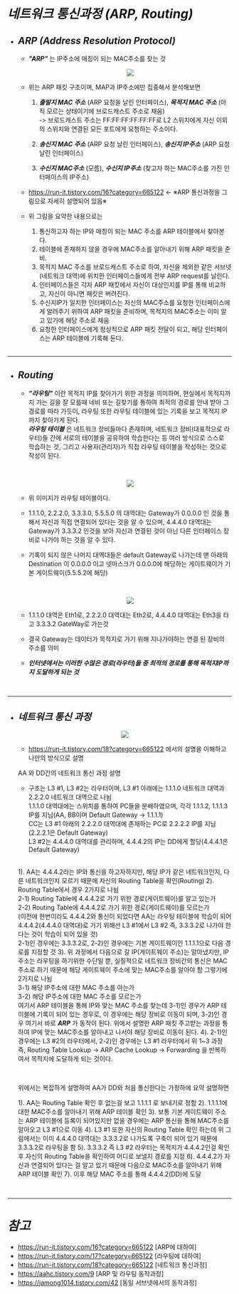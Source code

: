 # **_네트워크 통신과정 (ARP, Routing)_**

- ## **_ARP (Address Resolution Protocol)_**

  - **_"ARP"_** 는 IP주소에 매칭이 되는 MAC주소를 찾는 것

      <p align ="center"><img src="https://user-images.githubusercontent.com/62879192/185731882-572e9ad6-97e5-4c2c-8bea-7e2402193319.png"></p>

  - 위는 ARP 패킷 구조이며, MAP과 IP주소에만 집중해서 분석해보면

    1. **_출발지 MAC 주소_** (ARP 요청을 날린 인터페이스), **_목적지 MAC 주소_** (아직 모르는 상태이기에 브로드캐스트 주소로 채움)  
       -> 브로드캐스트 주소는 FF:FF:FF:FF:FF:FF로 L2 스위치에게 자신 이외의 스위치와 연결된 모든 포트에게 요청하는 주소이다.
    2. **_송신지 MAC 주소_** (ARP 요청 날린 인터페이스), **_송신지 IP주소_** (ARP 요청 날린 인터페이스)

    3. **_수신지 MAC주소_** (모름), **_수신지 IP주소_** (찾고자 하는 MAC주소를 가진 인터페이스의 IP주소)

  - https://run-it.tistory.com/16?category=665122 <- ※ARP 통신과정을 그림으로 자세히 설명되어 있음※

  - 위 그림을 요약한 내용으로는
    1. 통신하고자 하는 IP와 매칭이 되는 MAC 주소를 ARP 테이블에서 찾아본다.
    2. 테이블에 존재하지 않을 경우에 MAC주소를 알아내기 위해 ARP 패킷을 준비.
    3. 목적지 MAC 주소를 브로드캐스트 주소로 하여, 자신을 제외한 같은 서브넷(네트워크 대역)에 위치한 인터페이스들에게 전부 ARP request를 날린다.
    4. 인터페이스들은 각자 ARP 패킷에서 자신이 대상인지를 IP를 통해 비교하고, 자신이 아니면 패킷은 버려진다.
    5. 수신지IP가 일치한 인터페이스는 자신의 MAC주소를 요청한 인터페이스에게 알려주기 위하여 ARP 패킷을 준비하며, 목적지의 MAC주소는 이미 알고 있기에 해당 주소로 채움
    6. 요청한 인터페이스에게 정상적으로 ARP 패킷 전달이 되고, 해당 인터페이스는 ARP 테이블에 기록해 둔다.

  </br>

---

- ## **_Routing_**

  - **_"라우팅"_** 이란 목적지 IP를 찾아가기 위한 과정을 의미하며, 현실에서 목적지까지 가는 길을 잘 모를때 네비 또는 길찾기를 통하여 최적의 경로를 안내 받아 그 경로를 따라 가듯이, 라우팅 또한 라우팅 테이블에 있는 기록을 보고 목적지 IP까지 찾아가게 된다.  
    **_라우팅 테이블_** 은 네트워크 장비들마다 존재하며, 네트워크 장비(대표적으로 라우터)들 간에 서로의 테이블을 공유하여 학습한다는 등 여러 방식으로 스스로 학습하는 것, 그리고 사용자(관리자)가 직접 라우팅 테이블을 작성하는 것으로 작성이 된다.

    </br>

      <p align ="center"><img src="https://user-images.githubusercontent.com/62879192/185731886-3e81e18b-d369-44a7-a8a7-08f0599f1a13.jpg"></p>

  - 위 이미지가 라우팅 테이블이다.
  - 1.1.1.0, 2.2.2.0, 3.3.3.0, 5.5.5.0 의 대역대는 Gateway가 0.0.0.0 인 것을 통해서 자신과 직접 연결되어 있다는 것을 알 수 있으며, 4.4.4.0 대역대는 Gateway가 3.3.3.2 인것을 보아 자신과 연결된 것이 아닌 다른 인터페이스 장비로 나가야 하는 것을 알 수 있다.
  - 기록이 되지 않은 나머지 대역대들은 default Gateway로 나가는데 맨 아래의 Destination 이 0.0.0.0 이고 넷마스크가 0.0.0.0에 해당하는 게이트웨이가 기본 게이트웨이(5.5.5.2에 해당)

    </br>

      <p align ="center"><img src="https://user-images.githubusercontent.com/62879192/185731890-6793690e-4c79-4252-8466-d7773861578b.jpg"></p>

  - 1.1.1.0 대역은 Eth1로, 2.2.2.0 대역대는 Eth2로, 4.4.4.0 대역대는 Eth3을 타고 3.3.3.2 GateWay로 가는것
  - 결국 Gateway는 데이터가 목적지로 가기 위해 지나가야하는 연결 된 장비의 주소를 의미

  - **_인터넷에서는 이러한 수많은 경로(라우터)들 중 최적의 경로를 통해 목적지IP까지 도달하게 되는 것_**

</br>

---

- ## **_네트워크 통신 과정_**

    <p align ="center"><img src="https://user-images.githubusercontent.com/62879192/185732485-97ec0498-574a-4e00-9692-b1918ac17e84.png"></p>

  - https://run-it.tistory.com/18?category=665122 에서의 설명을 이해하고 나만의 방식으로 설명

  AA 와 DD간의 네트워크 통신 과정 설명

  - 구조는 L3 #1, L3 #2는 라우터이며, L3 #1 아래에는 1.1.1.0 네트워크 대역과 2.2.2.0 네트워크 대역으로 나뉨  
    1.1.1.0 대역대에는 스위치를 통하여 PC들을 분배하였으며, 각각 1.1.1.2, 1.1.1.3 IP를 지님(AA, BB이며 Default Gateway -> 1.1.1.1)  
    CC는 L3 #1 아래의 2.2.2.0 대역대에 존재하는 PC로 2.2.2.2 IP를 지님(2.2.2.1은 Default Gateway)  
    L3 #2는 4.4.4.0 대역대를 관리하며, 4.4.4.2의 IP는 DD에게 할당(4.4.4.1은 Default Gateway)

  </br>

  1). AA는 4.4.4.2라는 IP와 통신을 하고자하지만, 해당 IP가 같은 네트워크인지, 다른 네트워크인지 모르기 때문에 자신의 Routing Table을 확인(Routing)
  2). Routing Table에서 경우 2가지로 나뉨  
     2-1) Routing Table에 4.4.4.2로 가기 위한 경로(게이트웨이)를 알고 있는가  
     2-2) Routing Table에 4.4.4.2로 가기 위한 경로(게이트웨이)를 모르는가  
      (이전에 한번이라도 4.4.4.2와 통신이 되었다면 AA는 라우팅 테이블에 학습이 되어 4.4.4.2(4.4.4.0 대역대)로 가기 위해선 L3 #1에서 L3 #2 즉, 3.3.3.2로 나가야 한다는 것이 학습이 되어 있을 것)  
     2-1)인 경우에는 3.3.3.2로, 2-2)인 경우에는 기본 게이트웨이인 1.1.1.1으로 다음 경로를 지정할 것
  3). 위 과정에서 다음으로 갈 IP(게이트웨이 주소)는 알아냈지만, IP주소는 라우팅을 하기위한 수단일 뿐, 실질적으로 네트워크 장비간의 통신은 MAC주소로 하기 때문에 해당 게이트웨이 주소에 맞는 MAC주소를 알아야 함 그렇기에 2가지로 나뉨  
      3-1) 해당 IP주소에 대한 MAC 주소를 아는가  
      3-2) 해당 IP주소에 대한 MAC 주소를 모르는가  
     여기서 ARP 테이블을 통해 IP와 맞는 MAC 주소를 찾는데 3-1)인 경우가 ARP 테이블에 기록이 되어 있는 경우로, 이 경우에는 해당 장비로 이동이 되며, 3-2)인 경우 여기서 바로 **_ARP_** 가 동작이 된다. 위에서 설명한 ARP 패킷 주고받는 과정을 통하여 IP에 맞는 MAC주소를 알아내고 나서야 해당 장비로 이동이 된다.
  4). 2-1)인 경우에는 L3 #2의 라우터에서, 2-2)인 경우에는 L3 #1 라우터에서 위 1~3 과정 즉, Routing Table Lookup -> ARP Cache Lookup -> Forwarding 을 반복하여서 목적지에 도달하게 되는 것이다.

  </br>

  위에서는 복잡하게 설명하여 AA가 DD와 처음 통신한다는 가정하에 요약 설명하면

  1). AA는 Routing Table 확인 후 없는걸 보고 1.1.1.1 로 보내기로 정함
  2). 1.1.1.1에 대한 MAC주소를 알아내기 위해 ARP 테이블 확인
  3). 보통 기본 게이트웨이 주소는 ARP 테이블에 등록이 되어있지만 없을 경우에는 ARP 통신을 통해 MAC주소를 알아오고 L3 #1으로 이동
  4). L3 #1 또한 자신의 Routing Table 확인 하는데 위 그림에서는 이미 4.4.4.0 대역대는 3.3.3.2로 나가도록 구축이 되어 있기 때문에 3.3.3.2로 라우팅을 함
  5). 3.3.3.2 즉 L3 #2 라우터는 목적지가 4.4.4.2인걸 확인 후 자신의 Routing Table을 확인하여 어디로 보낼지 경로를 지정
  6). 4.4.4.2가 자신과 연결되어 있다는 걸 알고 있기 때문에 다음으로 MAC주소를 알아내기 위해 ARP 테이블 확인
  7). 이후 해당 MAC 주소를 통해 4.4.4.2(DD)에 도달

</br>

---

# **_참고_**

- https://run-it.tistory.com/16?category=665122 [ARP에 대하여]
- https://run-it.tistory.com/17?category=665122 [라우팅에 대하여]
- https://run-it.tistory.com/18?category=665122 [네트워크 통신과정]
- https://aahc.tistory.com/9 [ARP 및 라우팅 동작과정]
- https://jamong1014.tistory.com/42 [동일 서브넷에서의 동작과정]
